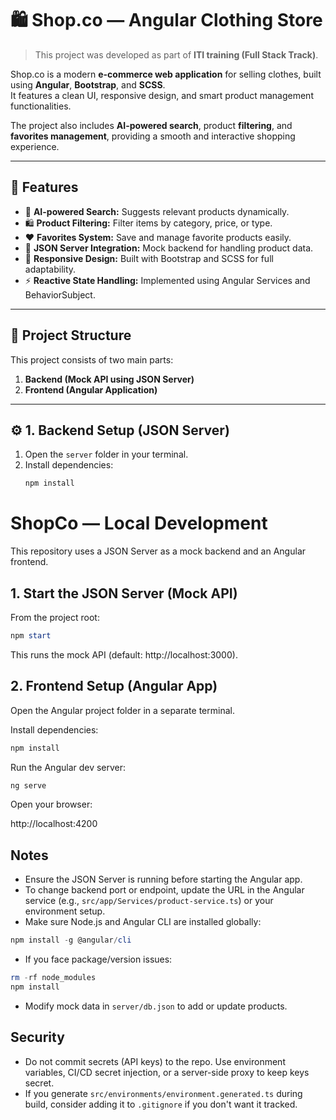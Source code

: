 # 🛍️ Shop.co — Angular Clothing Store

> This project was developed as part of **ITI training (Full Stack Track)**.

Shop.co is a modern **e-commerce web application** for selling clothes, built using **Angular**, **Bootstrap**, and **SCSS**.  
It features a clean UI, responsive design, and smart product management functionalities.

The project also includes **AI-powered search**, product **filtering**, and **favorites management**, providing a smooth and interactive shopping experience.

---

## 🚀 Features

- 🧠 **AI-powered Search:** Suggests relevant products dynamically.  
- 🛍️ **Product Filtering:** Filter items by category, price, or type.  
- ❤️ **Favorites System:** Save and manage favorite products easily.  
- 🧩 **JSON Server Integration:** Mock backend for handling product data.  
- 💎 **Responsive Design:** Built with Bootstrap and SCSS for full adaptability.  
- ⚡ **Reactive State Handling:** Implemented using Angular Services and BehaviorSubject.  

---

## 🧱 Project Structure

This project consists of two main parts:

1. **Backend (Mock API using JSON Server)**  
2. **Frontend (Angular Application)**  

---

## ⚙️ 1. Backend Setup (JSON Server)

1. Open the `server` folder in your terminal.  
2. Install dependencies:
   ```bash
   npm install
   
# ShopCo — Local Development

This repository uses a JSON Server as a mock backend and an Angular frontend.

## 1. Start the JSON Server (Mock API)
From the project root:

```powershell
npm start
```

This runs the mock API (default: http://localhost:3000).

## 2. Frontend Setup (Angular App)
Open the Angular project folder in a separate terminal.

Install dependencies:

```powershell
npm install
```

Run the Angular dev server:

```powershell
ng serve
```

Open your browser:

http://localhost:4200

## Notes
- Ensure the JSON Server is running before starting the Angular app.
- To change backend port or endpoint, update the URL in the Angular service (e.g., `src/app/Services/product-service.ts`) or your environment setup.
- Make sure Node.js and Angular CLI are installed globally:

```powershell
npm install -g @angular/cli
```

- If you face package/version issues:

```powershell
rm -rf node_modules
npm install
```

- Modify mock data in `server/db.json` to add or update products.

## Security
- Do not commit secrets (API keys) to the repo. Use environment variables, CI/CD secret injection, or a server-side proxy to keep keys secret.
- If you generate `src/environments/environment.generated.ts` during build, consider adding it to `.gitignore` if you don't want it tracked.
